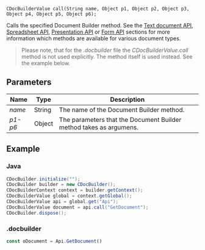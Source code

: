 `CDocBuilderValue call(String name, Object p1, Object p2, Object p3, Object p4, Object p5, Object p6);`

Calls the specified Document Builder method. See the [Text document API](../../../../../Office%20API/Usage%20API/Text%20Document%20API/index.md), [Spreadsheet API](../../../../../Office%20API/Usage%20API/Spreadsheet%20API/index.md), [Presentation API](../../../../../Office%20API/Usage%20API/Presentation%20API/index.md) or [Form API](../../../../../Office%20API/Usage%20API/Form%20API/index.md) sections for more information which methods are available for various document types.

> Please note, that for the *.docbuilder* file the *CDocBuilderValue.call* method is not used explicitly. The method itself is used instead. See the example below.

## Parameters

| Name    | Type   | Description                                                        |
| ------- | ------ | ------------------------------------------------------------------ |
| *name*  | String | The name of the Document Builder method.                           |
| *p1-p6* | Object | The parameters that the Document Builder method takes as argumens. |

## Example

### Java

``` java
CDocBuilder.initialize("");
CDocBuilder builder = new CDocBuilder();
CDocBuilderContext context = builder.getContext();
CDocBuilderValue global = context.getGlobal();
CDocBuilderValue api = global.get("Api");
CDocBuilderValue document = api.call("GetDocument");
CDocBuilder.dispose();
```

### .docbuilder

```ts
const oDocument = Api.GetDocument()
```
